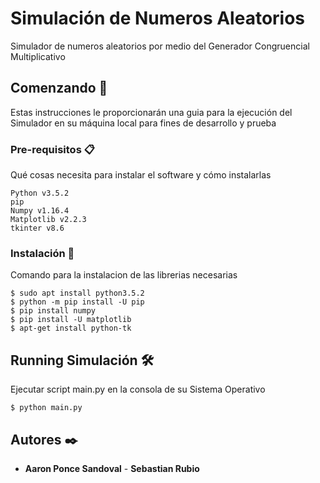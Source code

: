 # Simulación de Numeros Aleatorios

Simulador de numeros aleatorios por medio del Generador Congruencial Multiplicativo
## Comenzando 🚀

Estas instrucciones le proporcionarán una guia para la ejecución del Simulador en su máquina local para fines de desarrollo y prueba
### Pre-requisitos 📋

Qué cosas necesita para instalar el software y cómo instalarlas
```
Python v3.5.2
pip
Numpy v1.16.4
Matplotlib v2.2.3
tkinter v8.6
```

### Instalación 🔧

Comando para la instalacion de las librerias necesarias

```
$ sudo apt install python3.5.2
$ python -m pip install -U pip
$ pip install numpy
$ pip install -U matplotlib
$ apt-get install python-tk

```

## Running Simulación 🛠️

Ejecutar script main.py en la consola de su Sistema Operativo

```
$ python main.py
```

## Autores ✒️

* **Aaron Ponce Sandoval** - **Sebastian Rubio** 

